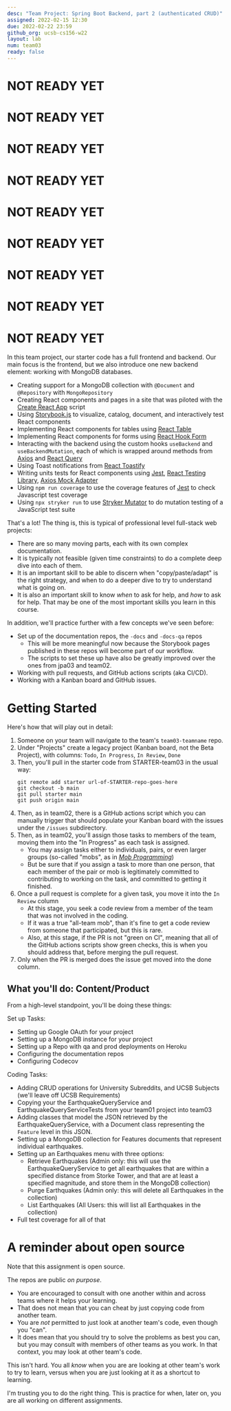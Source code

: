 ```yaml
---
desc: "Team Project: Spring Boot Backend, part 2 (authenticated CRUD)"
assigned: 2022-02-15 12:30
due: 2022-02-22 23:59
github_org: ucsb-cs156-w22
layout: lab
num: team03
ready: false
---
```


# NOT READY YET
# NOT READY YET
# NOT READY YET
# NOT READY YET
# NOT READY YET
# NOT READY YET
# NOT READY YET
# NOT READY YET
# NOT READY YET

In this team project, our starter code has a full frontend and backend.  Our main focus is the frontend, but we also introduce one new backend element: working with MongoDB
databases.

* Creating support for a MongoDB collection with `@Document` and `@Repository` with `MongoRepository`
* Creating React components and pages in a site that was piloted with the [Create React App](https://create-react-app.dev/) script
* Using [Storybook.js](https://storybook.js.org/) to visualize, catalog, document, and interactively test React components
* Implementing React components for tables using [React Table](https://react-table.tanstack.com/)
* Implementing React components for forms using [React Hook Form](https://react-hook-form.com/)
* Interacting with the backend using the custom hooks `useBackend` and `useBackendMutation`, each of which is wrapped around
  methods from [Axios](https://axios-http.com/) and [React Query](https://react-query.tanstack.com/)
* Using Toast notifications from [React Toastify](https://fkhadra.github.io/react-toastify/introduction/)
* Writing units tests for React components using [Jest](https://jestjs.io/), [React Testing Library](https://testing-library.com/docs/react-testing-library/intro/), [Axios Mock Adapter](https://www.npmjs.com/package/axios-mock-adapter)
* Using `npm run coverage` to use the coverage features of [Jest](https://jestjs.io/) to check Javascript test coverage
* Using `npx stryker run` to use [Stryker Mutator](https://stryker-mutator.io/docs/stryker-js/introduction)  to do mutation testing of a JavaScript test suite

That's a lot!  The thing is, this is typical of professional level full-stack web projects:
* There are so many moving parts, each with its own complex documentation.
* It is typically not feasible (given time constraints) to do a complete deep dive into each of them.
* It is an important skill to be able to discern when "copy/paste/adapt" is the right strategy, and when to do a deeper dive to try to understand what is going on.
* It is also an important skill to know *when* to ask for help, and *how* to ask for help.  That may be one of the most important skills you learn in this course.


In addition, we'll practice further with a few concepts we've seen before:
- Set up of the documentation repos, the `-docs` and `-docs-qa` repos
  - This will be more meaningful now because the Storybook pages published in these repos will become part of our workflow.
  - The scripts to set these up have also be greatly improved over the ones from jpa03 and team02.
- Working with pull requests, and GitHub actions scripts (aka CI/CD).
- Working with a Kanban board and GitHub issues.

# Getting Started

Here's how that will play out in detail:
1. Someone on your team will navigate to the team's `team03-teamname` repo.
2. Under "Projects" create a legacy project (Kanban board, not the Beta Project), with columns: `Todo`, `In Progress`, `In Review`, `Done`
3. Then, you'll pull in the starter code from STARTER-team03 in the usual way:
   ```
   git remote add starter url-of-STARTER-repo-goes-here
   git checkout -b main
   git pull starter main
   git push origin main
   ```
4. Then, as in team02, there is a GitHub actions script which you can manually trigger that should populate your Kanban board with the issues under the `/issues` subdirectory.
5. Then, as in team02, you'll assign those tasks to members of the team, moving them into the "In Progress" as each task is assigned.  
   - You may assign tasks either to individuals, pairs, or even larger groups (so-called "mobs", as in [*Mob Programming*](https://en.wikipedia.org/wiki/Mob_programming))
   - But be sure that if you assign a task to more than one person, that each member of the pair or mob is legitimately committed to contributing to working on the task, and committed to getting it finished.
6. Once a pull request is complete for a given task, you move it into the `In Review` column
   - At this stage, you seek a code review from a member of the team that was not involved in the coding.
   - If it was a true "all-team mob", than it's fine to get a code review from someone that participated, but this is rare.
   - Also, at this stage, if the PR is not "green on CI", meaning that all of the GitHub actions scripts show green checks, this is when you 
     should address that, before merging the pull request.
7. Only when the PR is merged does the issue get moved into the done column.

## What you'll do: Content/Product

From a high-level standpoint, you'll be doing these things:

Set up Tasks:

* Setting up Google OAuth for your project
* Setting up a MongoDB instance for your project
* Setting up a Repo with qa and prod deployments on Heroku
* Configuring the documentation repos
* Configuring Codecov

Coding Tasks:
* Adding CRUD operations for University Subreddits, and UCSB Subjects (we'll leave off UCSB Requirements)
* Copying your the EarthquakeQueryService and EarthquakeQueryServiceTests from your team01 project into team03
* Adding classes that model the JSON retrieved by the EarthquakeQueryService, with a Document class representing the `Feature` level in this JSON.
* Setting up a MongoDB collection for Features documents that represent individual earthquakes.
* Setting up an Earthquakes menu with three options: 
  - Retrieve Earthquakes (Admin only: this will use the EarthquakeQueryService to get all earthquakes that are within a specified distance from Storke Tower, and that are at least a specified magnitude, and store them in the MongoDB collection)
  - Purge Earthquakes (Admin only: this will delete all Earthquakes in the collection)
  - List Earthquakes (All Users: this will list all Earthquakes in the collection) 
* Full test coverage for all of that

# A reminder about open source

Note that this assignment is open source.

The repos are public *on purpose*.
* You are encouraged to consult with one another within and across teams where it helps
  your learning.
* That does not mean that you can cheat by just copying code from another team.
* You are *not* permitted to just look at another team's code, even though you "can".
* It does mean that you should try to solve the problems as best you can, but you may 
  consult with members of other teams as you work.  In that context, you may look at 
  other team's code.

This isn't hard.   You all *know* when you are are looking at other team's work to
try to learn, versus when you are just looking at it as a shortcut to learning.

I'm trusting you to do the right thing.   This is practice for when, later on, you are
all working on different assignments.

